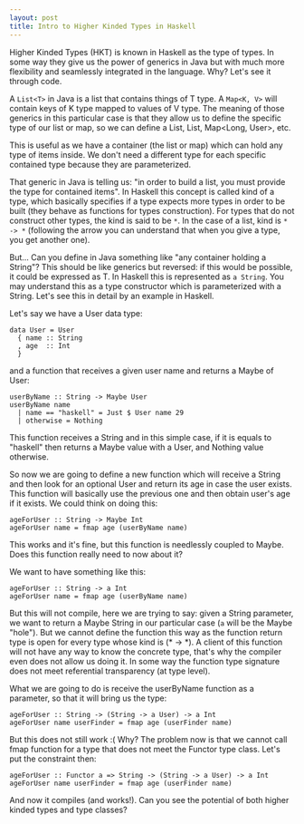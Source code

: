 ```yaml
---
layout: post
title: Intro to Higher Kinded Types in Haskell
---
```


Higher Kinded Types (HKT) is known in Haskell as the type of types. In some way they give us the power of generics in Java but with much more flexibility and seamlessly integrated in the language. Why? Let's see it through code.

A `List<T>` in Java is a list that contains things of T type. A `Map<K, V>` will contain keys of K type mapped to values of V type. The meaning of those generics in this particular case is that they allow us to define the specific type of our list or map, so we can define a List<String>, List<User>, Map<Long, User>, etc.

This is useful as we have a container (the list or map) which can hold any type of items inside. We don't need a different type for each specific contained type because they are parameterized.

That generic in Java is telling us: "in order to build a list, you must provide the type for contained items". In Haskell this concept is called kind of a type, which basically specifies if a type expects more types in order to be built (they behave as functions for types construction). For types that do not construct other types, the kind is said to be `*`. In the case of a list, kind is `* -> *` (following the arrow you can understand that when you give a type, you get another one).

But... Can you define in Java something like "any container holding a String"? This should be like generics but reversed: if this would be possible, it could be expressed as T<String>. In Haskell this is represented as `a String`. You may understand this as a type constructor which is parameterized with a String. Let's see this in detail by an example in Haskell.

Let's say we have a User data type:

```
data User = User
  { name :: String
  , age  :: Int
  }
```

and a function that receives a given user name and returns a Maybe of User:

```
userByName :: String -> Maybe User
userByName name
  | name == "haskell" = Just $ User name 29
  | otherwise = Nothing
```

This function receives a String and in this simple case, if it is equals to "haskell" then returns a Maybe value with a User, and Nothing value otherwise.

So now we are going to define a new function which will receive a String and then look for an optional User and return its age in case the user exists. This function will basically use the previous one and then obtain user's age if it exists. We could think on doing this:

```
ageForUser :: String -> Maybe Int
ageForUser name = fmap age (userByName name)
```

This works and it's fine, but this function is needlessly coupled to Maybe. Does this function really need to now about it? 

We want to have something like this:

```
ageForUser :: String -> a Int
ageForUser name = fmap age (userByName name)
```

But this will not compile, here we are trying to say: given a String parameter, we want to return a Maybe String in our particular case (`a` will be the Maybe "hole"). But we cannot define the function this way as the function return type is open for every type whose kind is (* -> *). A client of this function will not have any way to know the concrete type, that's why the compiler even does not allow us doing it. In some way the function type signature does not meet referential transparency (at type level).

What we are going to do is receive the userByName function as a parameter, so that it will bring us the type:

```
ageForUser :: String -> (String -> a User) -> a Int
ageForUser name userFinder = fmap age (userFinder name)
```

But this does not still work :( Why? The problem now is that we cannot call fmap function for a type that does not meet the Functor type class. Let's put the constraint then:

```
ageForUser :: Functor a => String -> (String -> a User) -> a Int
ageForUser name userFinder = fmap age (userFinder name)
```

And now it compiles (and works!). Can you see the potential of both higher kinded types and type classes?
